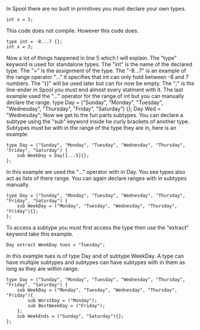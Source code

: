 In Spool there are no built in primitives you must declare your own types.
```
int x = 3;
```
This code does not compile.
However this code does.
```
type int = -8...7 {};
int x = 3;
```
Now a lot of things happened in line 5 which I will explain.
The "type" keyword is used for standalone types.
The "int" is the name of the declared type.
The "=" is the assignment of the type.
The "-8...7" is an example of the range operator "..." it specifies that int can only hold between -8 and 7 numbers.
The "{}" will be used later but can for now be empty.
The ";" is the line-ender in Spool you must end almost every statment with it.
The last example used the "..." operator for the range of int but you can manually declare the range.
type Day = ("Sunday", "Monday", "Tuesday", "Wednesday", "Thursday", "Friday", "Saturday") {};
Day Wed = "Wednesday";
Now we get to the fun parts subtypes.
You can declare a subtype using the "sub" keyword inside he curly brackets of another type.
Subtypes must be with in the range of the type they are in, here is an example.
```
type Day = ("Sunday", "Monday", "Tuesday", "Wednesday", "Thursday", "Friday", "Saturday") {
    sub WeekDay = Day[1...5]{};
};
```
In this example we used the "..." operator with in Day.
You see types also act as lists of there range.
You can again declare ranges with in subtypes manually.
```
type Day = ("Sunday", "Monday", "Tuesday", "Wednesday", "Thursday", "Friday", "Saturday") {
    sub WeekDay = ("Monday", "Tuesday", "Wednesday", "Thursday", "Friday"){};
};
```
To access a subtype you must first access the type then use the "extract" keyword take this example.
```
Day extract WeekDay tues = "Tuesday";
```
In this example tues is of type Day and of subtype WeekDay.
A type can have multiple subtypes and subtypes can have subtypes with in them as long as they are within range.
```
type Day = ("Sunday", "Monday", "Tuesday", "Wednesday", "Thursday", "Friday", "Saturday") {
    sub WeekDay = ("Monday", "Tuesday", "Wednesday", "Thursday", "Friday"){
        sub WorstDay = ("Monday");
        sub BestWeekDay = ("Friday");
    };
    sub WeekEnds = ("Sunday", "Saturday"){};
};
```

